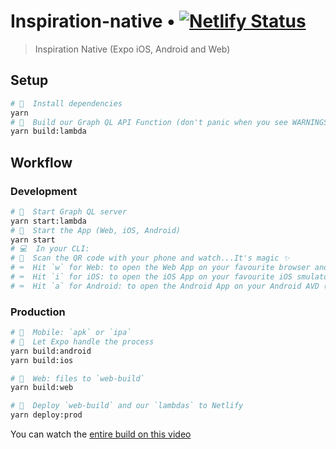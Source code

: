 # Inspiration-native • [![Netlify Status](https://api.netlify.com/api/v1/badges/ece32f9d-5cd2-4360-a0ed-b7e64b2eb7d0/deploy-status)](https://app.netlify.com/sites/inspiration-native/deploys)

> Inspiration Native (Expo iOS, Android and Web)

## Setup

```bash
# 🔧  Install dependencies
yarn
# 👷‍  Build our Graph QL API Function (don't panic when you see WARNINGS)
yarn build:lambda
```

## Workflow

### Development

```bash
# 🚀  Start Graph QL server
yarn start:lambda
# 🚀  Start the App (Web, iOS, Android)
yarn start
# 💻  In your CLI:
# 📲  Scan the QR code with your phone and watch...It's magic ✨
# ️️⌨  Hit `w` for Web: to open the Web App on your favourite browser and voilà ! 🎩
# ⌨  Hit `i` for iOS: to open the iOS App on your favourite iOS smulator ( ⚠️  Mac and Xcode needed)
# ⌨  Hit `a` for Android: to open the Android App on your Android AVD (⚠️  Android Studio and an already running AVD needed)
```

### Production

```bash
# 📱  Mobile: `apk` or `ipa`
# 🙌  Let Expo handle the process
yarn build:android
yarn build:ios

# 👷‍  Web: files to `web-build`
yarn build:web

# 🚀  Deploy `web-build` and our `lambdas` to Netlify
yarn deploy:prod
```

You can watch the [entire build on this video](https://www.youtube.com/watch?time_continue=3&v=9qrChFqTJBE)
